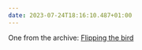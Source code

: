 ```yaml
---
date: 2023-07-24T18:16:10.487+01:00
---
```


One from the archive: [Flipping the bird](https://paulrobertlloyd.com/2012/160/a1/twitterbird/)
